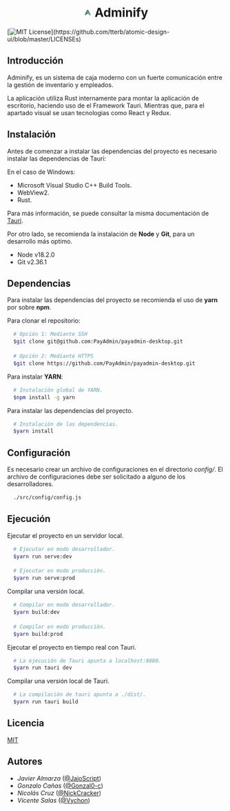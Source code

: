 <h1 align="center">
  <span><img width="20" src="./public/adminify.svg"/></span>
  Adminify
</h1>

[![MIT License](https://img.shields.io/apm/l/atomic-design-ui.svg?)](https://github.com/tterb/atomic-design-ui/blob/master/LICENSEs)

## Introducción

Adminify, es un sistema de caja moderno con un fuerte comunicación entre la gestión de inventario y empleados.

La aplicación utiliza Rust internamente para montar la aplicación de escritorio, haciendo uso de el Framework Tauri. Mientras que, para el apartado visual se usan tecnologias como React y Redux.

## Instalación

Antes de comenzar a instalar las dependencias del proyecto es necesario instalar las dependencias de Tauri:

En el caso de Windows:

- Microsoft Visual Studio C++ Build Tools.
- WebView2.
- Rust.

Para más información, se puede consultar la misma documentación de [Tauri](https://tauri.studio/v1/guides/getting-started/prerequisites).

Por otro lado, se recomienda la instalación de **Node** y **Git**, para un desarrollo más optimo.

- Node v18.2.0
- Git v2.36.1

## Dependencias

Para instalar las dependencias del proyecto se recomienda el uso de **yarn** por sobre **npm**.

Para clonar el repositorio:

```bash
  # Opción 1: Mediante SSH
  $git clone git@github.com:PayAdmin/payadmin-desktop.git

  # Opción 2: Mediante HTTPS
  $git clone https://github.com/PayAdmin/payadmin-desktop.git
```

Para instalar **YARN**:

```bash
  # Instalación global de YARN.
  $npm install -g yarn
```

Para instalar las dependencias del proyecto.

```bash
  # Instalación de las dependencias.
  $yarn install
```

## Configuración

Es necesario crear un archivo de configuraciones en el directorio _config/_. El archivo de configuraciones debe ser solicitado a alguno de los desarrolladores.

```bash
  ./src/config/config.js
```

## Ejecución

Ejecutar el proyecto en un servidor local.

```bash
  # Ejecutar en modo desarrollador.
  $yarn run serve:dev

  # Ejecutar en modo producción.
  $yarn run serve:prod
```

Compilar una versión local.

```bash
  # Compilar en modo desarrollador.
  $yarn build:dev

  # Compilar en modo producción.
  $yarn build:prod
```

Ejecutar el proyecto en tiempo real con Tauri.

```bash
  # La ejecución de Tauri apunta a localhost:8080.
  $yarn run tauri dev
```

Compilar una versión local de Tauri.

```bash
  # La compilación de tauri apunta a ./dist/.
  $yarn run tauri build
```

## Licencia

[MIT](https://choosealicense.com/licenses/mit/)

## Autores

- _Javier Almarza_ ([@JajoScript](https://github.com/JajoScript))
- _Gonzalo Cañas_ ([@Gonzal0-c](https://github.com/Gonzal0-c))
- _Nicolás Cruz_ ([@NickCracker](https://github.com/NickCracker))
- _Vicente Salas_ ([@Vychon](https://github.com/Vychon))

